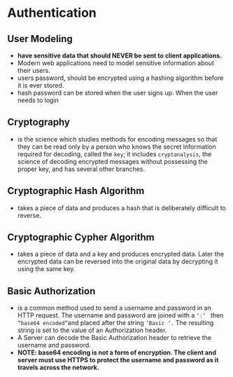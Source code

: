 #  Authentication
## User Modeling
  - **have sensitive data that should NEVER be sent to client applications.**
  - Modern web applications need to model sensitive information about their users.
  - users password, should be encrypted using a hashing algorithm before it is ever stored.
  - hash password can be stored when the user signs up. When the user needs to login
## Cryptography
  - is the science which studies methods for encoding messages so that they can be read only by a person who knows the secret information required for decoding, called the `key`; it includes `cryptanalysis`, the science of decoding encrypted messages without possessing the proper key, and has several other branches.
## Cryptographic Hash Algorithm
  -  takes a piece of data and produces a hash that is deliberately difficult to reverse.
## Cryptographic Cypher Algorithm
   - takes a piece of data and a key and produces encrypted data. Later the encrypted data can be reversed into the original data by decrypting it using the same key.
## Basic Authorization
   - is a common method used to send a username and password in an HTTP request. The username and password are joined with a `‘:’ ` then ` “base64 encoded” `and placed after the string `‘Basic ‘.` The resulting string is set to the value of an Authorization header.
   - A Server can decode the Basic Authorization header to retrieve the username and password. 
  - **NOTE: base64 encoding is not a form of encryption. The client and server must use HTTPS to protect the username and password as it travels across the network.**